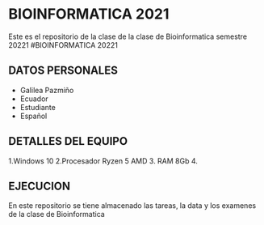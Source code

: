 # BIOINFORMATICA 2021
Este es el repositorio de la clase de  la clase de Bioinformatica semestre 20221
#BIOINFORMATICA 20221
## DATOS PERSONALES
- Galilea Pazmiño
- Ecuador
- Estudiante
- Español

## DETALLES DEL EQUIPO
1.Windows 10
2.Procesador Ryzen 5 AMD
3. RAM 8Gb
4. 
## EJECUCION
En este repositorio se tiene almacenado las tareas, la data y los examenes de la clase de Bioinformatica 

